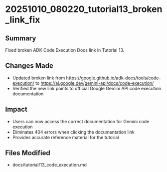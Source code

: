 # 20251010_080220_tutorial13_broken_link_fix

## Summary
Fixed broken ADK Code Execution Docs link in Tutorial 13.

## Changes Made
- Updated broken link from https://google.github.io/adk-docs/tools/code-execution/ to https://ai.google.dev/gemini-api/docs/code-execution/
- Verified the new link points to official Google Gemini API code execution documentation

## Impact
- Users can now access the correct documentation for Gemini code execution
- Eliminates 404 errors when clicking the documentation link
- Provides accurate reference material for the tutorial

## Files Modified
- docs/tutorial/13_code_execution.md
